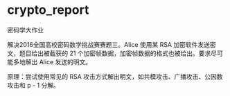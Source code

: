 # crypto_report
密码学大作业

解决2016全国高校密码数学挑战赛赛题三。Alice 使用某 RSA 加密软件发送密文，题目给出被截获的 21 个加密帧数据，加密帧数据的格式也被给出。要求尽可能多地解出 Alice 发送的明文。

原理：尝试使用常见的 RSA 攻击方式解出明文，如共模攻击、广播攻击、公因数攻击和 p - 1 分解。
